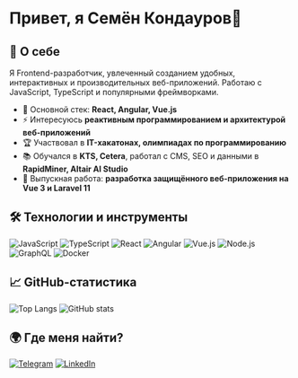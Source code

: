 

<!--
**Semen12/Semen12** is a ✨ _special_ ✨ repository because its `README.md` (this file) appears on your GitHub profile.-->


# Привет, я Семён Кондауров👋

## 🚀 О себе
Я Frontend-разработчик, увлеченный созданием удобных, интерактивных и производительных веб-приложений. Работаю с JavaScript, TypeScript и популярными фреймворками.

- 🎯 Основной стек: **React, Angular, Vue.js**
- ⚡ Интересуюсь **реактивным программированием и архитектурой веб-приложений**
- 🏆 Участвовал в **IT-хакатонах, олимпиадах по программированию**
- 📚 Обучался в **KTS, Cetera**, работал с CMS, SEO и данными в **RapidMiner, Altair AI Studio**
- 📌 Выпускная работа: **разработка защищённого веб-приложения на Vue 3 и Laravel 11**

## 🛠 Технологии и инструменты

![JavaScript](https://img.shields.io/badge/-JavaScript-F7DF1E?style=flat&logo=javascript&logoColor=black)
![TypeScript](https://img.shields.io/badge/-TypeScript-3178C6?style=flat&logo=typescript&logoColor=white)
![React](https://img.shields.io/badge/-React-61DAFB?style=flat&logo=react&logoColor=black)
![Angular](https://img.shields.io/badge/-Angular-DD0031?style=flat&logo=angular&logoColor=white)
![Vue.js](https://img.shields.io/badge/-Vue.js-4FC08D?style=flat&logo=vue.js&logoColor=white)
![Node.js](https://img.shields.io/badge/-Node.js-339933?style=flat&logo=node.js&logoColor=white)
![GraphQL](https://img.shields.io/badge/-GraphQL-E10098?style=flat&logo=graphql&logoColor=white)
![Docker](https://img.shields.io/badge/-Docker-2496ED?style=flat&logo=docker&logoColor=white)

## 📈 GitHub-статистика
![Top Langs](https://github-readme-stats.vercel.app/api/top-langs/?username=your-username&layout=compact&theme=radical)
![GitHub stats](https://github-readme-stats.vercel.app/api?username=your-username&show_icons=true&theme=radical)

## 🌍 Где меня найти?
[![Telegram](https://img.shields.io/badge/-Telegram-26A5E4?style=flat&logo=telegram&logoColor=white)](https://t.me/your-telegram)
[![LinkedIn](https://img.shields.io/badge/-LinkedIn-0077B5?style=flat&logo=linkedin&logoColor=white)](https://linkedin.com/in/your-linkedin)

